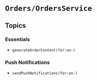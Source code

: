 # ``Orders/OrdersService``

## Topics

### Essentials

- ``generateOrderContent(for:on:)``

### Push Notifications

- ``sendPushNotifications(for:on:)``
